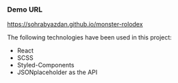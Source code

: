 ### Demo URL
https://sohrabyazdan.github.io/monster-rolodex

The following technologies have been used in this project:
 - React
 - SCSS
 - Styled-Components
 - JSONplaceholder as the API